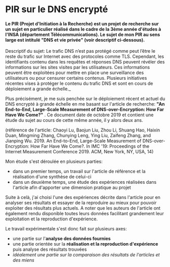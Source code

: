 # PIR sur le DNS encrypté
#### Le PIR (Projet d'Initiation à la Recherche) est un projet de recherche sur un sujet en particulier réalisé dans le cadre de la 3ème année d'études à l'INSA (département Télécommunications). Le sujet de mon PIR au sens large est intitulé "DNS et vie privée" (voir descriptif ci-dessous). 

Descriptif du sujet: Le trafic DNS n’est pas protégé comme peut l’être le reste du trafic sur Internet avec
des protocoles comme TLS. Cependant, les identifiants contenu dans les requêtes et réponses DNS
peuvent révéler des informations sur les sites visites par les utilisateurs. Ces informations peuvent
être exploitées pour mettre en place une surveillance des utilisateurs ou pour censurer certains
contenus. Plusieurs initiatives récentes vises à protéger le contenu du trafic DNS et sont en cours de
déploiement a grande échelle._

Plus précisément, je me suis penchée sur le déploiement récent et actuel du DNS encrypté à grande échelle en me basant sur l'article de recherche: **"An End-to-End,
Large-Scale Measurement of DNS-over-Encryption: How Far Have We Come?"** . Ce document date de octobre 2019  et contient une étude du sujet au cours de cette même année, il y alors deux ans.

(référence de l'article: Chaoyi Lu, Baojun Liu, Zhou Li, Shuang Hao, Haixin Duan, Mingming Zhang,
Chunying Leng, Ying Liu, Zaifeng Zhang, and Jianping Wu. 2019. An End-to-End,
Large-Scale Measurement of DNS-over-Encryption: How Far Have We Come?.
In IMC '19: Proceedings of the Internet Measurement Conference 2019. ACM, New
York, NY, USA, 14)

Mon étude s'est déroulée en plusieurs parties:

- dans un premier temps, un travail sur l'article de référence et la réalisation d'une synthèse de celui-ci
- dans un deuxième temps, une étude des expériences réalisées dans l'article afin d'apporter une dimension pratique au projet

Suite à celà, j'ai choisi l'une des expériences décrite dans l'article pour en analyser ses résultats et essayer de la reproduire au mieux pour pouvoir exploiter des résultats plus actuels. A noter que les auteurs de l'article ont également rendu disponible toutes leurs données facilitant grandement leur exploitation et la reproduction d'expérience.

Le travail expérimentale s'est donc fait sur plusieurs axes:

- une partie sur l'**analyse des données fournies**
- une partie orientée sur la **réalisation et la reproduction d'expérience** puis analyse des résultats trouvées
- _idéalement une partie sur la comparaison des résultats de l'articles et des miens_
